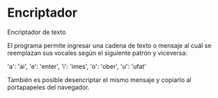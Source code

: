 # Encriptador
Encriptador de texto 


El programa permite ingresar una cadena de texto o mensaje al cuál se reemplazan sus vocales según el siguiente patrón y viceversa:

  'a': 'ai',
  'e': 'enter',
  'i': 'imes',
  'o': 'ober',
  'u': 'ufat'

También es posible desencriptar el mismo mensaje y copiarlo al portapapeles del navegador.

